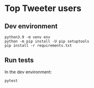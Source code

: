 # Top Tweeter users

## Dev environment

```
python3.9 -m venv env
python -m pip install -U pip setuptools
pip install -r requirements.txt 
```

## Run tests

In the dev environment:

```
pytest
```
